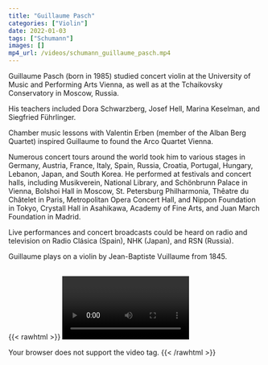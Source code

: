 ```yaml
---
title: "Guillaume Pasch"
categories: ["Violin"]
date: 2022-01-03
tags: ["Schumann"]
images: []
mp4_url: /videos/schumann_guillaume_pasch.mp4
---
```


Guillaume Pasch (born in 1985) studied concert violin at the University of Music and Performing Arts Vienna, as well as at the Tchaikovsky Conservatory in Moscow, Russia.

His teachers included Dora Schwarzberg, Josef Hell, Marina Keselman, and Siegfried Führlinger.

Chamber music lessons with Valentin Erben (member of the Alban Berg Quartet) inspired Guillaume to found the Arco Quartet Vienna.

Numerous concert tours around the world took him to various stages in Germany, Austria, France, Italy, Spain, Russia, Croatia, Portugal, Hungary, Lebanon, Japan, and South Korea. He performed at festivals and concert halls, including Musikverein, National Library, and Schönbrunn Palace in Vienna, Bolshoi Hall in Moscow, St. Petersburg Philharmonia, Thêatre du Châtelet in Paris, Metropolitan Opera Concert Hall, and Nippon Foundation in Tokyo, Crystall Hall in Asahikawa, Academy of Fine Arts, and Juan March Foundation in Madrid.

Live performances and concert broadcasts could be heard on radio and television on Radio Clásica (Spain), NHK (Japan), and RSN (Russia).

Guillaume plays on a violin by Jean-Baptiste Vuillaume from 1845.
<br>
<br>

{{< rawhtml >}}
<video width=50% controls autoplay>

<source src="/videos/schumann_guillaume_pasch.mp4" type="video/mp4">
Your browser does not support the video tag.
</video>
{{< /rawhtml >}}

<!-- {{< img-index "1" "Photo of XXX" >}} -->

<!-- {{< param "mp4_url" >}} -->

